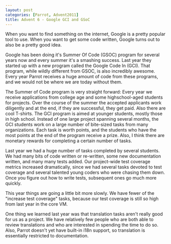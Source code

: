 ```yaml
---
layout: post
categories: [Parrot, Advent2011]
title: Advent 6 - Google GCI and GSoC
---
```


When you want to find something on the internet, Google is a pretty popular
tool to use. When you want to get some code written, Google turns out to also
be a pretty good idea.

Google has been doing it's Summer Of Code (GSOC) program for several years now
and every summer it's a smashing success. Last year they started up with a new
program called the Google Code In (GCI). That program, while wildly different
from GSOC, is also incredibly awesome. Every year Parrot receives a huge amount
of code from these programs, and we would not be where we are today without
them.

The Summer of Code program is very straight forward: Every year we receive
applications from college age and some highschool-aged students for projects.
Over the course of the summer the accepted applicants work diligently and at
the end, if they are successful, they get paid. Also there are cool T-shirts.
The GCI program is aimed at younger students, mostly those in high school.
Instead of one large project spanning several months, the GCI students work on
a large number of bite-sized tasks from many organizations. Each task is worth
points, and the students who have the most points at the end of the program
receive a prize. Also, I think there are monetary rewards for completing a
certain number of tasks.

Last year we had a huge number of tasks completed by several students. We had
many bits of code written or re-written, some new documentation written, and
many many tests added. Our project-wide test coverage metrics increased
dramatically, since we had several tasks devoted to test coverage and several
talented young coders who were chasing them down. Once you figure out how to
write tests, subsequent ones go much more quickly.

This year things are going a little bit more slowly. We have fewer of the
"increase test coverage" tasks, because our test coverage is still so high from
last year in the core VM.

One thing we learned last year was that translation tasks aren't really good
for us as a project. We have relatively few people who are both able to review
translations and who are interested in spending the time to do so. Also, Parrot
doesn't yet have built-in i18n support, so translation is essentially
restricted to documentation.

